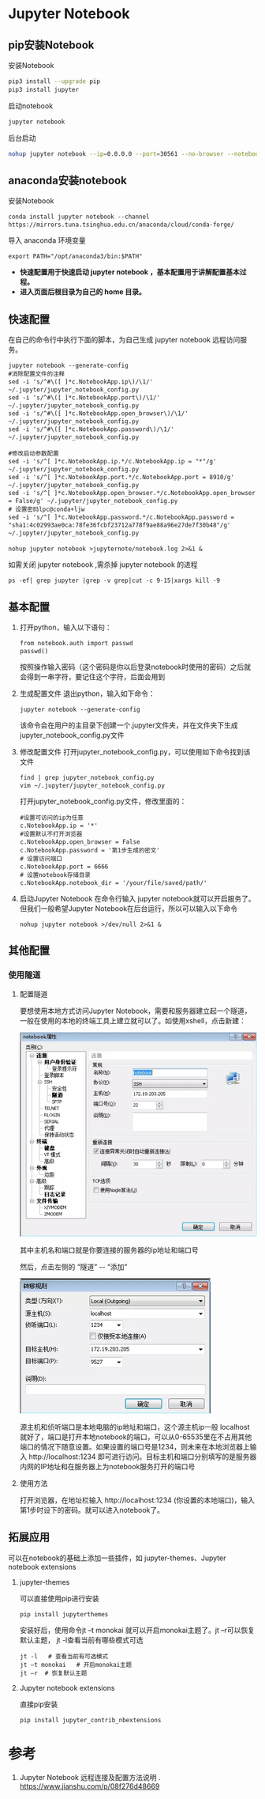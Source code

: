 # Jupyter Notebook

## pip安装Notebook

安装Notebook
```sh
pip3 install --upgrade pip
pip3 install jupyter
```

启动notebook
```sh
jupyter notebook
```

后台启动
```sh
nohup jupyter notebook --ip=0.0.0.0 --port=30561 --no-browser --notebook-dir=~/notebook  --allow-root >>~/notebook/notebook.log 2>&1 &
```

## anaconda安装notebook

安装Notebook
```
conda install jupyter notebook --channel  https://mirrors.tuna.tsinghua.edu.cn/anaconda/cloud/conda-forge/
```


导入 anaconda 环境变量
```
export PATH="/opt/anaconda3/bin:$PATH"
```

+ **快速配置用于快速启动 jupyter notebook ，基本配置用于讲解配置基本过程。**  
+ **进入页面后根目录为自己的 home 目录。**  

## 快速配置
在自己的命令行中执行下面的脚本，为自己生成 jupyter notebook 远程访问服务。
```
jupyter notebook --generate-config
#消除配置文件的注释
sed -i 's/^#\([ ]*c.NotebookApp.ip\)/\1/' ~/.jupyter/jupyter_notebook_config.py
sed -i 's/^#\([ ]*c.NotebookApp.port\)/\1/' ~/.jupyter/jupyter_notebook_config.py
sed -i 's/^#\([ ]*c.NotebookApp.open_browser\)/\1/' ~/.jupyter/jupyter_notebook_config.py
sed -i 's/^#\([ ]*c.NotebookApp.password\)/\1/' ~/.jupyter/jupyter_notebook_config.py

#修改启动参数配置
sed -i 's/^[ ]*c.NotebookApp.ip.*/c.NotebookApp.ip = "*"/g' ~/.jupyter/jupyter_notebook_config.py
sed -i 's/^[ ]*c.NotebookApp.port.*/c.NotebookApp.port = 8910/g' ~/.jupyter/jupyter_notebook_config.py
sed -i 's/^[ ]*c.NotebookApp.open_browser.*/c.NotebookApp.open_browser = False/g' ~/.jupyter/jupyter_notebook_config.py
# 设置密码lpc@conda+ljw
sed -i 's/^[ ]*c.NotebookApp.password.*/c.NotebookApp.password = "sha1:4c02993ae0ca:78fe36fcbf23712a778f9ae88a96e27de7f30b48"/g' ~/.jupyter/jupyter_notebook_config.py 

nohup jupyter notebook >jupyternote/notebook.log 2>&1 &
```


如需关闭 jupyter notebook ,需杀掉 jupyter notebook 的进程
```
ps -ef| grep jupyter |grep -v grep|cut -c 9-15|xargs kill -9
```

## 基本配置
1. 打开python，输入以下语句：

    ```
    from notebook.auth import passwd
    passwd()
    ```

    按照操作输入密码（这个密码是你以后登录notebook时使用的密码）之后就会得到一串字符，要记住这个字符，后面会用到

2. 生成配置文件
    退出python，输入如下命令：

    ```
    jupyter notebook --generate-config
    ```
    该命令会在用户的主目录下创建一个.jupyter文件夹，并在文件夹下生成jupyter_notebook_config.py文件

3. 修改配置文件
    打开jupyter_notebook_config.py，可以使用如下命令找到该文件
    ```
    find | grep jupyter_notebook_config.py
    vim ~/.jupyter/jupyter_notebook_config.py
    ```

    打开jupyter_notebook_config.py文件，修改里面的：
    
    ```
    #设置可访问的ip为任意
    c.NotebookApp.ip = '*'
    #设置默认不打开浏览器
    c.NotebookApp.open_browser = False
    c.NotebookApp.password = '第1步生成的密文'
    # 设置访问端口
    c.NotebookApp.port = 6666
    # 设置notebook存储目录
    c.NotebookApp.notebook_dir = '/your/file/saved/path/'
    ```

4. 启动Jupyter Notebook
    在命令行输入 jupyter notebook就可以开启服务了。但我们一般希望Jupyter Notebook在后台运行，所以可以输入以下命令

    ```
    nohup jupyter notebook >/dev/null 2>&1 &
    ```

## 其他配置

### 使用隧道
1. 配置隧道

    要想使用本地方式访问Jupyter Notebook，需要和服务器建立起一个隧道，一般在使用的本地的终端工具上建立就可以了。如使用xshell，点击新建：

    ![建立连接](1.png)

    其中主机名和端口就是你要连接的服务器的ip地址和端口号

    然后，点击左侧的  “隧道” -- “添加”

    ![建立隧道](2.png)

    源主机和侦听端口是本地电脑的ip地址和端口，这个源主机ip一般 localhost 就好了，端口是打开本地notebook的端口，可以从0-65535里在不占用其他端口的情况下随意设置。如果设置的端口号是1234，则未来在本地浏览器上输入   http://localhost:1234  即可进行访问。目标主机和端口分别填写的是服务器内网的IP地址和在服务器上为notebook服务打开的端口号

2. 使用方法

    打开浏览器，在地址栏输入 http://localhost:1234 (你设置的本地端口)，输入第1步时设下的密码。就可以进入notebook了。

## 拓展应用

可以在notebook的基础上添加一些插件，如 jupyter-themes、Jupyter notebook extensions

1. jupyter-themes 

    可以直接使用pip进行安装
    ```
    pip install jupyterthemes
    ```

    安装好后，使用命令jt –t monokai 就可以开启monokai主题了。jt –r可以恢复默认主题， jt -l查看当前有哪些模式可选

    ```
    jt -l   # 查看当前有可选模式
    jt –t monokai   # 开启monokai主题
    jt –r  # 恢复默认主题
    ```

2. Jupyter notebook extensions

    直接pip安装
    ```
    pip install jupyter_contrib_nbextensions
    ```

# 参考

1. Jupyter Notebook 远程连接及配置方法说明 . https://www.jianshu.com/p/08f276d48669